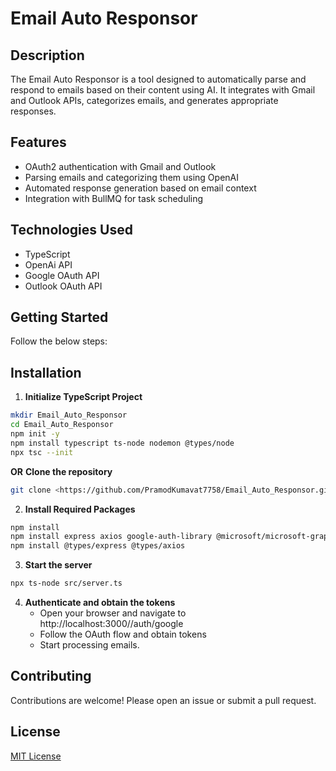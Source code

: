 # Email Auto Responsor

## Description
The Email Auto Responsor is a tool designed to automatically parse and respond to emails based on their content using AI. It integrates with Gmail and Outlook APIs, categorizes emails, and generates appropriate responses.

## Features
- OAuth2 authentication with Gmail and Outlook
- Parsing emails and categorizing them using OpenAI
- Automated response generation based on email context
- Integration with BullMQ for task scheduling

## Technologies Used
  - TypeScript
  - OpenAi API
  - Google OAuth API
  - Outlook OAuth API

## Getting Started
  Follow the below steps: 
## Installation
1. **Initialize TypeScript Project**
```bash
mkdir Email_Auto_Responsor
cd Email_Auto_Responsor
npm init -y
npm install typescript ts-node nodemon @types/node
npx tsc --init
```

**OR**
**Clone the repository**
  ```bash
  git clone <https://github.com/PramodKumavat7758/Email_Auto_Responsor.git>
```

2. **Install Required Packages**
```bash
npm install
npm install express axios google-auth-library @microsoft/microsoft-graph-client msal openai bullmq ioredis
npm install @types/express @types/axios
```
3. **Start the server**
```bash
npx ts-node src/server.ts
```
4. **Authenticate and obtain the tokens**
   - Open your browser and navigate to http://localhost:3000//auth/google
   - Follow the OAuth flow and obtain tokens
   - Start processing emails.

## Contributing
Contributions are welcome! Please open an issue or submit a pull request.

## License
[MIT License](LICENSE)
